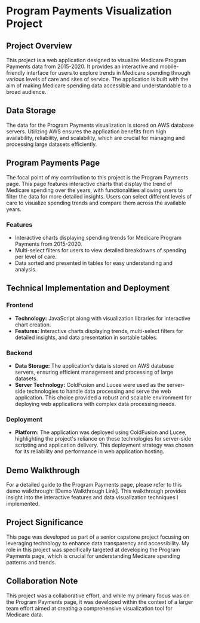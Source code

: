 # Program Payments Visualization Project

## Project Overview

This project is a web application designed to visualize Medicare Program Payments data from 2015-2020. It provides an interactive and mobile-friendly interface for users to explore trends in Medicare spending through various levels of care and sites of service. The application is built with the aim of making Medicare spending data accessible and understandable to a broad audience.

## Data Storage

The data for the Program Payments visualization is stored on AWS database servers. Utilizing AWS ensures the application benefits from high availability, reliability, and scalability, which are crucial for managing and processing large datasets efficiently.

## Program Payments Page

The focal point of my contribution to this project is the Program Payments page. This page features interactive charts that display the trend of Medicare spending over the years, with functionalities allowing users to filter the data for more detailed insights. Users can select different levels of care to visualize spending trends and compare them across the available years.

### Features

- Interactive charts displaying spending trends for Medicare Program Payments from 2015-2020.
- Multi-select filters for users to view detailed breakdowns of spending per level of care.
- Data sorted and presented in tables for easy understanding and analysis.

## Technical Implementation and Deployment

### Frontend
- **Technology:** JavaScript along with visualization libraries for interactive chart creation.
- **Features:** Interactive charts displaying trends, multi-select filters for detailed insights, and data presentation in sortable tables.

### Backend
- **Data Storage:** The application's data is stored on AWS database servers, ensuring efficient management and processing of large datasets.
- **Server Technology:** ColdFusion and Lucee were used as the server-side technologies to handle data processing and serve the web application. This choice provided a robust and scalable environment for deploying web applications with complex data processing needs.

### Deployment
- **Platform:** The application was deployed using ColdFusion and Lucee, highlighting the project's reliance on these technologies for server-side scripting and application delivery. This deployment strategy was chosen for its reliability and performance in web application hosting.


## Demo Walkthrough

For a detailed guide to the Program Payments page, please refer to this demo walkthrough: [Demo Walkthrough Link]. This walkthrough provides insight into the interactive features and data visualization techniques I implemented.

## Project Significance

This page was developed as part of a senior capstone project focusing on leveraging technology to enhance data transparency and accessibility. My role in this project was specifically targeted at developing the Program Payments page, which is crucial for understanding Medicare spending patterns and trends.

## Collaboration Note

This project was a collaborative effort, and while my primary focus was on the Program Payments page, it was developed within the context of a larger team effort aimed at creating a comprehensive visualization tool for Medicare data.

